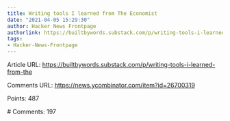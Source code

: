 ```yaml
---
title: Writing tools I learned from The Economist
date: "2021-04-05 15:29:30"
author: Hacker News Frontpage
authorlink: https://builtbywords.substack.com/p/writing-tools-i-learned-from-the
tags:
- Hacker-News-Frontpage
---
```


<p>Article URL: <a href="https://builtbywords.substack.com/p/writing-tools-i-learned-from-the">https://builtbywords.substack.com/p/writing-tools-i-learned-from-the</a></p>
<p>Comments URL: <a href="https://news.ycombinator.com/item?id=26700319">https://news.ycombinator.com/item?id=26700319</a></p>
<p>Points: 487</p>
<p># Comments: 197</p>
